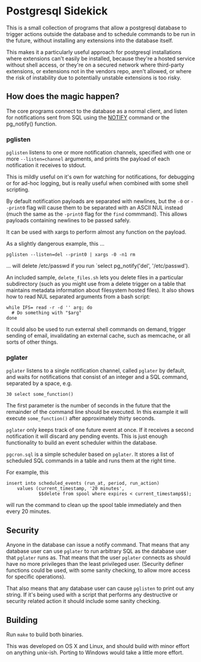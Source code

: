 # Postgresql Sidekick

This is a small collection of programs that allow a postgresql database to
trigger actions outside the database and to schedule commands to be run in
the future, without installing any extensions into the database itself.

This makes it a particularly useful approach for postgresql installations
where extensions can't easily be installed, because they're a hosted service
without shell access, or they're on a secured network where third-party
extensions, or extensions not in the vendors repo, aren't allowed, or where
the risk of instability due to potentially unstable extensions is too risky.

## How does the magic happen?

The core programs connect to the database as a normal client, and listen for
notifications sent from SQL using the
[NOTIFY](http://www.postgresql.org/docs/current/static/sql-notify.html)
command or the pg_notify() function.

### pglisten

`pglisten` listens to one or more notification channels, specified with one
or more `--listen=channel` arguments, and prints the payload of each
notification it receives to stdout.

This is mildly useful on it's own for watching for notifications, for debugging
or for ad-hoc logging, but is really useful when combined with some shell
scripting.

By default notification payloads are separated with newlines, but the `-0` or
`--print0` flag will cause them to be separated with an ASCII NUL instead
(much the same as the `-print0` flag for the `find` commmand). This allows
payloads containing newlines to be passed safely.

It can be used with xargs to perform almost any function on the payload.

As a slightly dangerous example, this ...

`pglisten --listen=del --print0 | xargs -0 -n1 rm`

... will delete /etc/passwd if you run `select pg_notify('del', '/etc/passwd').

An included sample, `delete_files.sh` lets you delete files in a particular
subdirectory (such as you might use from a delete trigger on a table that
maintains metadata information about filesystem hosted files). It also shows
how to read NUL separated arguments from a bash script:

    while IFS= read -r -d '' arg; do
      # Do something with "$arg"
    done
    
It could also be used to run external shell commands on demand, trigger
sending of email, invalidating an external cache, such as memcache, or all
sorts of other things.

### pglater

`pglater` listens to a single notification channel, called `pglater` by
default, and waits for notifications that consist of an integer and a SQL
command, separated by a space, e.g.

    30 select some_function()
    
The first parameter is the number of seconds in the future that the remainder
of the command line should be executed. In this example it will execute
`some_function()` after approximately thirty seconds.

`pglater` only keeps track of one future event at once. If it receives a
second notification it will discard any pending events. This is just enough
functionality to build an event scheduler within the database.

`pgcron.sql` is a simple scheduler based on `pglater`. It stores a list of
scheduled SQL commands in a table and runs them at the right time.

For example, this

    insert into scheduled_events (run_at, period, run_action)
        values (current_timestamp, '20 minutes',
                $$delete from spool where expires < current_timestamp$$);

will run the command to clean up the spool table immediately and then every
20 minutes.

## Security

Anyone in the database can issue a notify command. That means that any
database user can use `pglater` to run arbitrary SQL as the database user
that `pglater` runs as. That means that the user `pglater` connects as should
have no more privileges than the least privileged user. (Security definer
functions could be used, with some sanity checking, to allow more access
for specific operations).

That also means that any database user can cause `pglisten` to print out any
string. If it's being used with a script that performs any destructive or
security related action it should include some sanity checking.

## Building

Run `make` to build both binaries.

This was developed on OS X and Linux, and should build with minor effort on
anything unix-ish. Porting to Windows would take a little more effort.
